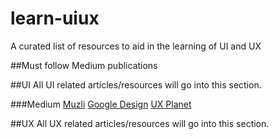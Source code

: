 # learn-uiux
A curated list of resources to aid in the learning of UI and UX

##Must follow Medium publications


##UI
All UI related articles/resources will go into this section.

###Medium
[Muzli](https://medium.muz.li/)
[Google Design](https://medium.com/google-design)
[UX Planet](https://uxplanet.org)

##UX
All UX related articles/resources will go into this section.